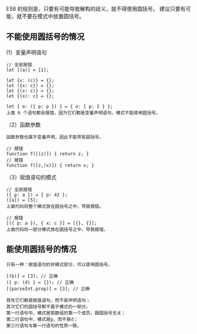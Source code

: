 ES6 的规则是，只要有可能导致解构的歧义，就不得使用圆括号。
建议只要有可能，就不要在模式中放置圆括号。

## 不能使用圆括号的情况
(1）变量声明语句
```
// 全部报错
let [(a)] = [1];

let {x: (c)} = {};
let ({x: c}) = {};
let {(x: c)} = {};
let {(x): c} = {};

let { o: ({ p: p }) } = { o: { p: 2 } };
上面 6 个语句都会报错，因为它们都是变量声明语句，模式不能使用圆括号。
```
（2）函数参数

`函数参数也属于变量声明，因此不能带有圆括号。`
```
// 报错
function f([(z)]) { return z; }
// 报错
function f([z,(x)]) { return x; }
```
（3）赋值语句的模式
```
// 全部报错
({ p: a }) = { p: 42 };
([a]) = [5];
上面代码将整个模式放在圆括号之中，导致报错。

// 报错
[({ p: a }), { x: c }] = [{}, {}];
上面代码将一部分模式放在圆括号之中，导致报错。

```

## 能使用圆括号的情况
`只有一种：赋值语句的非模式部分，可以使用圆括号。`
```
[(b)] = [3]; // 正确
({ p: (d) } = {}); // 正确
[(parseInt.prop)] = [3]; // 正确

首先它们都是赋值语句，而不是声明语句；
其次它们的圆括号都不属于模式的一部分。
第一行语句中，模式是取数组的第一个成员，跟圆括号无关；
第二行语句中，模式是p，而不是d；
第三行语句与第一行语句的性质一致。
```